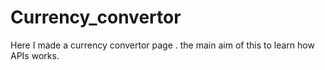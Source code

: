 # Currency_convertor
Here I made a currency convertor page . the main aim of this to learn how APIs works.

